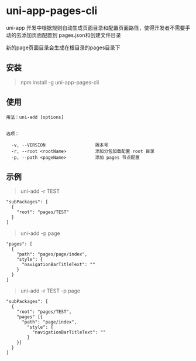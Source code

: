 # uni-app-pages-cli

uni-app 开发中根据规则自动生成页面目录和配置页面路径，使得开发者不需要手动的去添加页面配置到 pages.json和创建文件目录

新的page页面目录会生成在根目录的pages目录下

## 安装

> npm install -g uni-app-pages-cli

## 使用

```
用法：uni-add [options]


选项：

  -v, --VERSION                   版本号
  -r, --root <rootName>           添加分包加载配置 root 目录
  -p, --path <pageName>           添加 pages 节点配置

```

## 示例


> uni-add -r TEST

```
"subPackages": [
  {
    "root": "pages/TEST"
  }
]
```

> uni-add -p page

```
"pages": [
  {
    "path": "pages/page/index",
    "style": {
      "navigationBarTitleText": ""
    }
  }
]
```

> uni-add -r TEST -p page

```
"subPackages": [
  {
    "root": "pages/TEST",
    "pages" [{
      "path": "page/index",
        "style": {
          "navigationBarTitleText": ""
        }
    }]
  }
]
```
